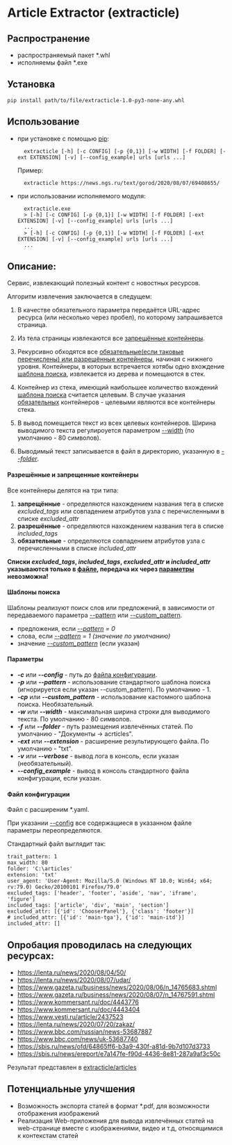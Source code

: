 # Article Extractor (extracticle)

## Распространение
* распространяемый пакет *.whl
* исполняемы файл *.exe

## Установка
    pip install path/to/file/extracticle-1.0-py3-none-any.whl
    
## Использование
* при установке с помощью [pip](#Установка):
        
        extracticle [-h] [-c CONFIG] [-p {0,1}] [-w WIDTH] [-f FOLDER] [-ext EXTENSION] [-v] [--config_example] urls [urls ...]

    Пример:
        
        extracticle https://news.ngs.ru/text/gorod/2020/08/07/69408655/

* при использовании исполняемого модуля:

        extracticle.exe
        > [-h] [-c CONFIG] [-p {0,1}] [-w WIDTH] [-f FOLDER] [-ext EXTENSION] [-v] [--config_example] urls [urls ...]
        ...
        > [-h] [-c CONFIG] [-p {0,1}] [-w WIDTH] [-f FOLDER] [-ext EXTENSION] [-v] [--config_example] urls [urls ...]
        ...

## Описание:
Сервис, извлекающий полезный контент с новостных ресурсов.

Алгоритм извлечения заключается в следущем:
1. В качестве обязательного параметра передаётся URL-адрес ресурса (или несколько через пробел), по которому запрашивается страница. 

2. Из тела страницы извлекаются все [запрещённые контейнеры](#Разрешённые-и-запрещенные-контейнеры).

3. Рекурсивно обходятся все [обязательные(если таковые перечислены) или разрешённые контейнеры](#Разрешённые-и-запрещенные-контейнеры), начиная c нижнего уровня.
Контейнеры, в которых встречается хотябы одно вхождение [шаблона поиска](#Шаблоны-поиска), извлекается из дерева и помещаются в стек.

4. Контейнер из стека, имеющий наибольшее количество вхождений [шаблона поиска](#Шаблоны-поиска) считается целевым.
В случае указания [обязательных](#Разрешённые-и-запрещенные-контейнеры) контейнеров - целевыми являются все контейнеры стека.

5. В вывод помещается текст из всех целевых контейнеров. Ширина выводимого текста регулироуется параметром 
[--width](#Параметры) (по умолчанию - 80 символов).

6. Выводимый текст записывается в файл в директорию, указанную в [*--folder*](#Параметры).

#### Разрешённые и запрещенные контейнеры
Все контейнеры делятся на три типа:
1. **запрещённые** - определяются нахождением названия тега в списке *excluded_tags* 
или совпадением атрибутов узла с перечисленными в списке *excluded_attr*
2. **разрешённые** - определяются нахождением названия тега в списке *included_tags*
3. **обязательные** - определяются совпадением атрибутов узла с перечисленными в списке *included_attr*

**Списки *excluded_tags*, *included_tags*, *excluded_attr* и *included_attr* указываются только в 
[файле](#Файл-конфигурации), передача их через [параметры](#Параметры) невозможна!**

#### Шаблоны поиска
Шаблоны реализуют поиск слов или предложений, в зависимости от передаваемого параметра [--pattern](#Параметры) или [--custom_pattern](#Параметры).
+ предложения, если *[--pattern](#Параметры) = 0*
+ слова, если *[--pattern](#Параметры) = 1 (значение по умолчанию)*
+ значение *[--custom_pattern](#Параметры)* (если указан)

#### Параметры
* ***-c*** или ***--config*** - путь до [файла конфигурации](#Файл-конфигурации).
* ***-p*** или ***--pattern*** - использование стандартного шаблона поиска (игнорируется если указан --custom_pattern). По умолчанию - 1.
* ***-cp*** или ***--custom_pattern*** - использование кастомного шаблона поиска. Необязательный.
* ***-w*** или ***--width*** - максимальная ширина строки для выводимого текста. По умолчанию - 80 символов.
* ***-f*** или ***--folder*** - путь размещения извлечённых статей. По умолчанию - "Документы -> acrticles".
* ***-ext*** или ***--extension*** - расширение результирующего файла. По умолчанию - "txt".
* ***-v*** или ***--verbose*** - вывод лога в консоль, если указан (необязательный).
* ***--config_example*** - вывод в консоль стандартного файла конфигурации, если указан.

#### Файл конфигурации
Файл с расширеним *.yaml.

При указании [--config](#Параметры) все содержащиеся в указанном файле параметры переопределяются.

Стандартный файл выглядит так:

    trait_pattern: 1
    max_width: 80
    folder: 'C:\articles'
    extension: 'txt'
    user_agent: 'User-Agent: Mozilla/5.0 (Windows NT 10.0; Win64; x64; rv:79.0) Gecko/20100101 Firefox/79.0'
    excluded_tags: ['header', 'footer', 'aside', 'nav', 'iframe', 'figure']
    included_tags: ['article', 'div', 'main', 'section']
    excluded_attr: [{'id': 'ChooserPanel'}, {'class': 'footer'}]
    # included_attr: [{'id': 'main-tga'}, {'id': 'main-itd'}]
    included_attr: []
    
## Опробация проводилась на следующих ресурсах:
* https://lenta.ru/news/2020/08/04/50/
* https://lenta.ru/news/2020/08/07/udar/
* https://www.gazeta.ru/business/news/2020/08/06/n_14765683.shtml
* https://www.gazeta.ru/business/news/2020/08/07/n_14767591.shtml
* https://www.kommersant.ru/doc/4443776
* https://www.kommersant.ru/doc/4443404
* https://www.vesti.ru/article/2437523
* https://lenta.ru/news/2020/07/20/zakaz/
* https://www.bbc.com/russian/news-53687887
* https://www.bbc.com/news/uk-53687740
* https://sbis.ru/news/ofd/64865ff6-b3a9-430f-a81d-9b7d107d3733
* https://sbis.ru/news/ereport/e7a147fe-f90d-4436-8e81-287a9af3c50c

Результат представлен в [extracticle/articles](https://github.com/paveldanilov76/extracticle/tree/master/articles)

## Потенциальные улучшения
* Возможность экспорта статей в формат *.pdf, для возможности отображения изображений
* Реализация Web-приложения для вывода извлечённых статей на web-странице вместе с изображениями, видео и т.д, относящимися к контекстам статей
   
